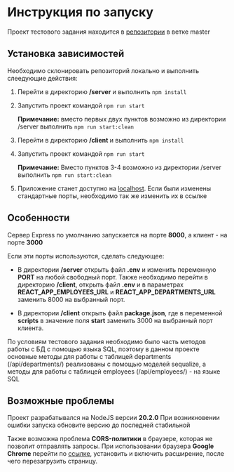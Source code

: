 # Инструкция по запуску

Проект тестового задания находится в [репозитории](https://github.com/artem-kuznecov/IRS-introductory-project)  в ветке master

## Установка зависимостей

Необходимо склонировать репозиторий локально и выполнить слеедующие действия:
   

 1. Перейти в директорию **/server** и выполнить `npm install`
 2. Запустить проект командой `npm run start`
 
	 **Примечание:** вместо первых двух пунктов возможно из директории /server выполнить `npm run start:clean` 
	 
 3. Перейти в директорию **/client** и выполнить `npm install`
 4. Запустить проект командой `npm run start`
 
	   **Примечание:** Вместо пунктов 3-4 возможно из директории /server выполнить `npm run start:clean`
 5. Приложение станет доступно на [localhost](http://localhost:3000/). Если были изменены стандартные порты, необходимо так же изменить их в ссылке

## Особенности

Сервер Express по умолчанию запускается на порте **8000**, а клиент - на порте **3000**

Если эти порты используются, сделать следующее:
 - В директории **/server** открыть файл **.env** и изменить переменную **PORT** на любой свободный порт. Также необходимо перейти в директорию **/client**, открыть файл **.env** и в параметрах **REACT_APP_EMPLOYEES_URL** и **REACT_APP_DEPARTMENTS_URL** заменить 8000 на выбранный порт.
 
 - В директории **/client** открыть файл **package.json**, где в переменной **scripts** в значение поля **start** заменить 3000 на выбранный порт клиента.

По условиям тестового задания необходимо было часть методов работы с БД с помощью языка SQL, поэтому в данном проекте основные методы для работы с таблицей departments (/api/departments/) реализованы с помощью моделей sequalize, а методы для работы с таблицей employees (/api/employees/) - на языке SQL

## Возможные проблемы

Проект разрабатывался на NodeJS версии **20.2.0**
При возникновении ошибки запуска обновите версию до последней стабильной

Также возможна проблема **CORS-политики** в браузере, которая не позволит отправлять запросы. При использовании браузера **Google Chrome** перейти по [ссылке](https://chromewebstore.google.com/detail/cors-unblock/lfhmikememgdcahcdlaciloancbhjino?hl=ru), установить и включить расширение, после чего перезагрузить страницу.
